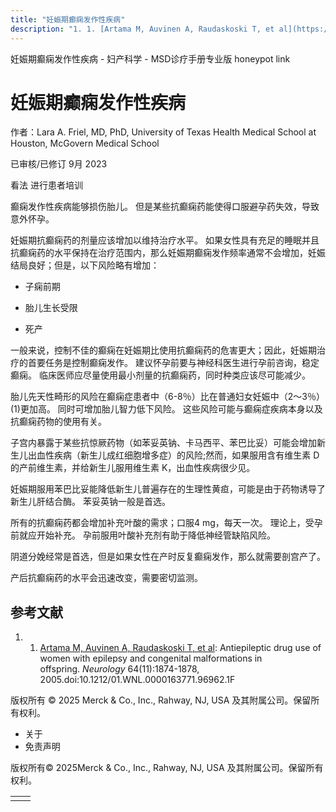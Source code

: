 ```yaml
---
title: "妊娠期癫痫发作性疾病"
description: "1. 1. [Artama M, Auvinen A, Raudaskoski T, et al](https://pubmed.ncbi.nlm.nih.gov/15955936/): Antiepileptic drug use of women with epilepsy and congenital malformations in offspring. _Neurology_ 64(11):1874-1878, 2005.doi:10.1212/01.WNL.0000163771.96962.1F"
---
```


﻿妊娠期癫痫发作性疾病 \- 妇产科学 \- MSD诊疗手册专业版 honeypot link

# 妊娠期癫痫发作性疾病

作者：Lara A. Friel, MD, PhD, University of Texas Health Medical School at Houston, McGovern Medical School

已审核/已修订 9月 2023

看法 进行患者培训

癫痫发作性疾病能够损伤胎儿。 但是某些抗癫痫药能使得口服避孕药失效，导致意外怀孕。

妊娠期抗癫痫药的剂量应该增加以维持治疗水平。 如果女性具有充足的睡眠并且抗癫痫药的水平保持在治疗范围内，那么妊娠期癫痫发作频率通常不会增加，妊娠结局良好；但是，以下风险略有增加：

- 子痫前期

- 胎儿生长受限

- 死产


一般来说，控制不佳的癫痫在妊娠期比使用抗癫痫药的危害更大；因此，妊娠期治疗的首要任务是控制癫痫发作。 建议怀孕前要与神经科医生进行孕前咨询，稳定癫痫。 临床医师应尽量使用最小剂量的抗癫痫药，同时种类应该尽可能减少。

胎儿先天性畸形的风险在癫痫症患者中（6-8％）比在普通妇女妊娠中（2〜3％） (1)更加高。 同时可增加胎儿智力低下风险。 这些风险可能与癫痫症疾病本身以及抗癫痫药物的使用有关。

子宫内暴露于某些抗惊厥药物（如苯妥英钠、卡马西平、苯巴比妥）可能会增加新生儿出血性疾病（新生儿成红细胞增多症）的风险;然而，如果服用含有维生素 D 的产前维生素，并给新生儿服用维生素 K，出血性疾病很少见。

妊娠期服用苯巴比妥能降低新生儿普遍存在的生理性黄疸，可能是由于药物诱导了新生儿肝结合酶。 苯妥英钠一般是首选。

所有的抗癫痫药都会增加补充叶酸的需求；口服4 mg，每天一次。 理论上，受孕前就应开始补充。 孕前服用叶酸补充剂有助于降低神经管缺陷风险。

阴道分娩经常是首选，但是如果女性在产时反复癫痫发作，那么就需要剖宫产了。

产后抗癫痫药的水平会迅速改变，需要密切监测。

## 参考文献

1. 1. [Artama M, Auvinen A, Raudaskoski T, et al](https://pubmed.ncbi.nlm.nih.gov/15955936/): Antiepileptic drug use of women with epilepsy and congenital malformations in offspring. _Neurology_ 64(11):1874-1878, 2005.doi:10.1212/01.WNL.0000163771.96962.1F




版权所有 © 2025
Merck & Co., Inc., Rahway, NJ, USA 及其附属公司。保留所有权利。

- 关于
- 免责声明

版权所有© 2025Merck & Co., Inc., Rahway, NJ, USA 及其附属公司。保留所有权利。

|     |     |
| --- | --- |
|  |  |